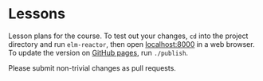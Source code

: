 Lessons
=======

Lesson plans for the course. To test out your changes, `cd` into the project directory and run `elm-reactor`, then open [localhost:8000](http://localhost:8000/) in a web browser. To update the version on [GitHub pages](https://ca-elm.github.io/lessons/), run `./publish`.

Please submit non-trivial changes as pull requests.
